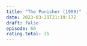 ```yaml
---
title: "The Punisher (1989)"
date: 2023-03-21T21:19:17Z
draft: false
episode: 66
rating.total: 35
---
```



